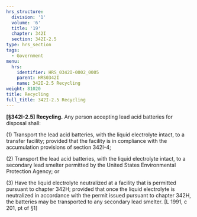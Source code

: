```yaml
---
hrs_structure:
  division: '1'
  volume: '6'
  title: '19'
  chapter: 342I
  section: 342I-2.5
type: hrs_section
tags:
  - Government
menu:
  hrs:
    identifier: HRS_0342I-0002_0005
    parent: HRS0342I
    name: 342I-2.5 Recycling
weight: 81020
title: Recycling
full_title: 342I-2.5 Recycling
---
```

**[§342I-2.5] Recycling.** Any person accepting lead acid batteries for disposal shall:

(1) Transport the lead acid batteries, with the liquid electrolyte intact, to a transfer facility; provided that the facility is in compliance with the accumulation provisions of section 342I-4;

(2) Transport the lead acid batteries, with the liquid electrolyte intact, to a secondary lead smelter permitted by the United States Environmental Protection Agency; or

(3) Have the liquid electrolyte neutralized at a facility that is permitted pursuant to chapter 342H; provided that once the liquid electrolyte is neutralized in accordance with the permit issued pursuant to chapter 342H, the batteries may be transported to any secondary lead smelter. [L 1991, c 201, pt of §1]